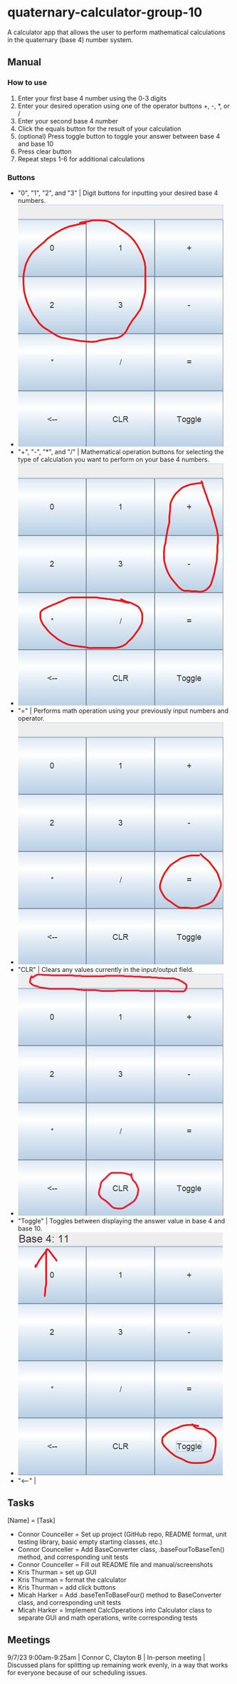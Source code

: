 # quaternary-calculator-group-10

A calculator app that allows the user to perform mathematical calculations in the quaternary (base 4) number system.

## Manual

### How to use

1. Enter your first base 4 number using the 0-3 digits
2. Enter your desired operation using one of the operator buttons +, -, *, or /
3. Enter your second base 4 number
4. Click the equals button for the result of your calculation
5. (optional) Press toggle button to toggle your answer between base 4 and base 10
6. Press clear button
7. Repeat steps 1-6 for additional calculations

### Buttons

- "0", "1", "2", and "3" | Digit buttons for inputting your desired base 4 numbers.
- ![](src/manual-screenshot2.png)
- "+", "-", "*", and "/" | Mathematical operation buttons for selecting the type of calculation you want to perform on your base 4 numbers.
- ![](src/manual-screenshot3.png)
- "=" | Performs math operation using your previously input numbers and operator.
- ![](src/manual-screenshot4.png)
- "CLR" | Clears any values currently in the input/output field.
- ![](src/manual-screenshot6.png)
- "Toggle" | Toggles between displaying the answer value in base 4 and base 10.
- ![](src/manual-screenshot5.png)
- "<--" |

## Tasks

[Name] = [Task]
- Connor Counceller = Set up project (GitHub repo, README format, unit testing library, basic empty starting classes, etc.)
- Connor Counceller = Add BaseConverter class, .baseFourToBaseTen() method, and corresponding unit tests
- Connor Counceller = Fill out README file and manual/screenshots
- Kris Thurman = set up GUI
- Kris Thurman = format the calculator
- Kris Thurman = add click buttons
- Micah Harker = Add .baseTenToBaseFour() method to BaseConverter class, and corresponding unit tests
- Micah Harker = Implement CalcOperations into Calculator class to separate GUI and math operations, write corresponding tests

## Meetings

9/7/23 9:00am-9:25am | Connor C, Clayton B | In-person meeting | Discussed plans for splitting up remaining work evenly, in a way that works for everyone because of our scheduling issues.
